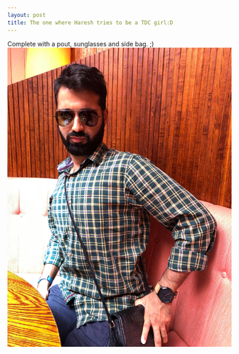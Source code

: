 ```yaml
---
layout: post
title: The one where Haresh tries to be a TDC girl:D
---
```


Complete with a pout, sunglasses and side bag. ;)
![Haresh pouting](/images/breakfast_club_haresh_pout.jpg)

